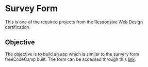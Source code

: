 # Survey Form
This is one of the required projects from the [Responsive Web Design](https://www.freecodecamp.org/learn/2022/responsive-web-design/) certification.

## Objective
The objective is to build an app which is similar to the survery form freeCodeCamp built. The form can be accessed through this [link](https://survey-form.freecodecamp.rocks/).
